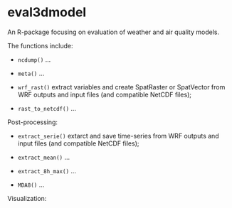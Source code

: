 # eval3dmodel
An R-package focusing on evaluation of weather and air quality models.

The functions include:
- `ncdump()` ...
- `meta()` ...

- `wrf_rast()` extract variables and create SpatRaster or SpatVector from WRF outputs and input files (and compatible NetCDF files);
- `rast_to_netcdf()` ...

Post-processing:
- `extract_serie()` extarct and save time-series from WRF outputs and input files (and compatible NetCDF files);
- `extract_mean()` ...
- `extract_8h_max()` ...


- `MDA8()` ...

Visualization:
